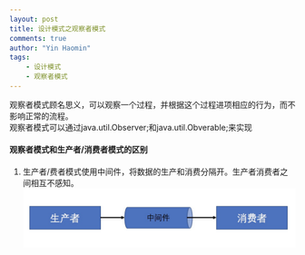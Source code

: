 ```yaml
---
layout: post
title: 设计模式之观察者模式
comments: true
author: "Yin Haomin"
tags:
    - 设计模式
    - 观察者模式
---
```


观察者模式顾名思义，可以观察一个过程，并根据这个过程进项相应的行为，而不影响正常的流程。<br>
观察者模式可以通过java.util.Observer;和java.util.Obverable;来实现<br>


#### 观察者模式和生产者/消费者模式的区别<br>
1. 生产者/费者模式使用中间件，将数据的生产和消费分隔开。生产者消费者之间相互不感知。<br>
![gras](/images/designpattern/producer-consumer.jpg)<br>

